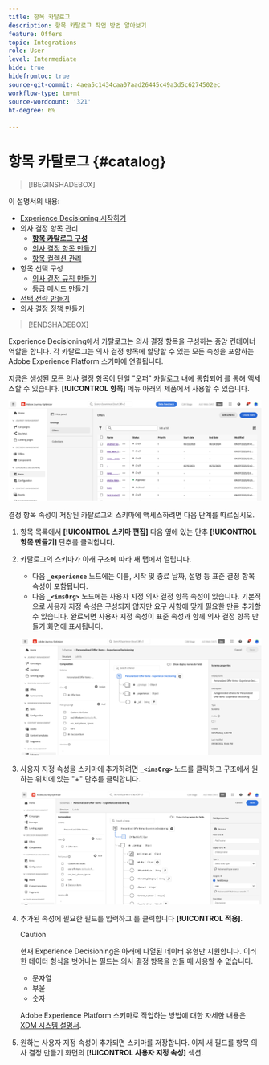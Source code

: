 ```yaml
---
title: 항목 카탈로그
description: 항목 카탈로그 작업 방법 알아보기
feature: Offers
topic: Integrations
role: User
level: Intermediate
hide: true
hidefromtoc: true
source-git-commit: 4aea5c1434caa07aad26445c49a3d5c6274502ec
workflow-type: tm+mt
source-wordcount: '321'
ht-degree: 6%

---
```



# 항목 카탈로그 {#catalog}

>[!BEGINSHADEBOX]

이 설명서의 내용:

* [Experience Decisioning 시작하기](gs-experience-decisioning.md)
* 의사 결정 항목 관리
   * **[항목 카탈로그 구성](catalogs.md)**
   * [의사 결정 항목 만들기](items.md)
   * [항목 컬렉션 관리](collections.md)
* 항목 선택 구성
   * [의사 결정 규칙 만들기](rules.md)
   * [등급 메서드 만들기](ranking.md)
* [선택 전략 만들기](selection-strategies.md)
* [의사 결정 정책 만들기](create-decision.md)

>[!ENDSHADEBOX]

Experience Decisioning에서 카탈로그는 의사 결정 항목을 구성하는 중앙 컨테이너 역할을 합니다. 각 카탈로그는 의사 결정 항목에 할당할 수 있는 모든 속성을 포함하는 Adobe Experience Platform 스키마에 연결됩니다.

지금은 생성된 모든 의사 결정 항목이 단일 &quot;오퍼&quot; 카탈로그 내에 통합되어 를 통해 액세스할 수 있습니다. **[!UICONTROL 항목]** 메뉴 아래의 제품에서 사용할 수 있습니다.

![](assets/catalogs-list.png)

결정 항목 속성이 저장된 카탈로그의 스키마에 액세스하려면 다음 단계를 따르십시오.

1. 항목 목록에서 **[!UICONTROL 스키마 편집]** 다음 옆에 있는 단추 **[!UICONTROL 항목 만들기]** 단추를 클릭합니다.

1. 카탈로그의 스키마가 아래 구조에 따라 새 탭에서 열립니다.

   * 다음 **`_experience`** 노드에는 이름, 시작 및 종료 날짜, 설명 등 표준 결정 항목 속성이 포함됩니다.
   * 다음 **`_<imsOrg>`** 노드에는 사용자 지정 의사 결정 항목 속성이 있습니다. 기본적으로 사용자 지정 속성은 구성되지 않지만 요구 사항에 맞게 필요한 만큼 추가할 수 있습니다. 완료되면 사용자 지정 속성이 표준 속성과 함께 의사 결정 항목 만들기 화면에 표시됩니다.

   ![](assets/catalogs-schema.png)

1. 사용자 지정 속성을 스키마에 추가하려면 **`_<imsOrg>`** 노드를 클릭하고 구조에서 원하는 위치에 있는 &quot;+&quot; 단추를 클릭합니다.

   ![](assets/catalogs-add.png)

1. 추가된 속성에 필요한 필드를 입력하고 를 클릭합니다 **[!UICONTROL 적용]**.

   >[!CAUTION]
   >
   >현재 Experience Decisioning은 아래에 나열된 데이터 유형만 지원합니다. 이러한 데이터 형식을 벗어나는 필드는 의사 결정 항목을 만들 때 사용할 수 없습니다.
   >* 문자열
   >* 부울
   >* 숫자

   Adobe Experience Platform 스키마로 작업하는 방법에 대한 자세한 내용은 [XDM 시스템 설명서](https://experienceleague.adobe.com/docs/experience-platform/xdm/ui/overview.html?lang=ko-KR).

1. 원하는 사용자 지정 속성이 추가되면 스키마를 저장합니다. 이제 새 필드를 항목 의사 결정 만들기 화면의 **[!UICONTROL 사용자 지정 속성]** 섹션.

